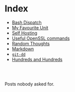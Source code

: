 # Index
<!-- # Posts nobody asked for -->

<!-- # Index -->
<!--  &nbsp; -->

- [Bash Dispatch](dispatch.md)
- [My Favourite Unit](unit.md)
- [Self Hosting](hosting.md)
- [Useful OpenSSL commands](openssl.md)
- [Random Thoughts](random.md)
- [Markdown](markdown.md)
- [`git-dd`](git-dd.md)
- [Hundreds and Hundreds](hundreds.md)
<br />
<br />
<!-- #  &nbsp; -->

<!-- Made with some <3 [Not a lot](https://github.com/jpedro/jpedro.github.io) -->
Posts nobody asked for.
